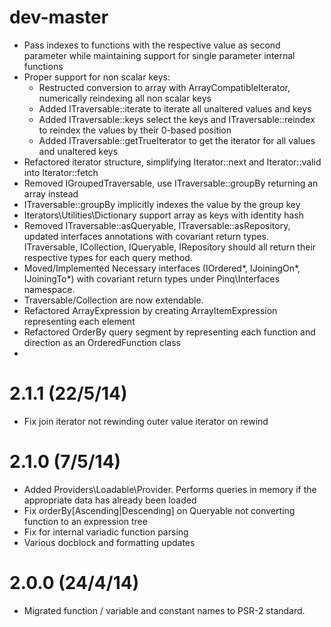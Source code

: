 dev-master
==========
 - Pass indexes to functions with the respective value as second parameter while
   maintaining support for single parameter internal functions
 - Proper support for non scalar keys:
    - Restructed conversion to array with ArrayCompatibleIterator, numerically reindexing all non scalar keys
    - Added ITraversable::iterate to iterate all unaltered values and keys
    - Added ITraversable::keys select the keys and ITraversable::reindex to reindex the values by their 0-based position
    - Added ITraversable::getTrueIterator to get the iterator for all values and unaltered keys
 - Refactored iterator structure, simplifying Iterator::next and Iterator::valid into Iterator::fetch
 - Removed IGroupedTraversable, use ITraversable::groupBy returning an array instead
 - ITraversable::groupBy implicitly indexes the value by the group key
 - Iterators\Utilities\Dictionary support array as keys with identity hash
 - Removed ITraversable::asQueryable, ITraversable::asRepository, updated interfaces annotations
   with covariant return types. ITraversable, ICollection, IQueryable, IRepository should all return
   their respective types for each query method.
 - Moved/Implemented Necessary interfaces (IOrdered*, IJoiningOn*, IJoiningTo*) with covariant 
   return types under Pinq\Interfaces namespace.
 - Traversable/Collection are now extendable.
 - Refactored ArrayExpression by creating ArrayItemExpression representing each element
 - Refactored OrderBy query segment by representing each function and direction as an OrderedFunction class
 - 

2.1.1 (22/5/14)
===============
 - Fix join iterator not rewinding outer value iterator on rewind

2.1.0 (7/5/14)
==============
 - Added Providers\Loadable\Provider. Performs queries in memory if the appropriate data has already been loaded
 - Fix orderBy[Ascending|Descending] on Queryable not converting function to an expression tree
 - Fix for internal variadic function parsing
 - Various docblock and formatting updates

2.0.0 (24/4/14)
===============
 - Migrated function / variable and constant names to PSR-2 standard.